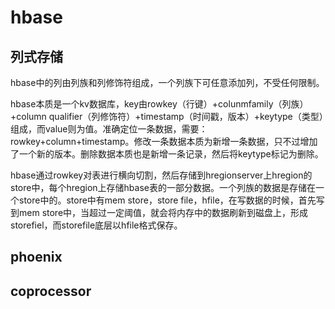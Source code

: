 # hbase

## 列式存储

hbase中的列由列族和列修饰符组成，一个列族下可任意添加列，不受任何限制。

hbase本质是一个kv数据库，key由rowkey（行键）+colunmfamily（列族）+column qualifier（列修饰符）+timestamp（时间戳，版本）+keytype（类型）组成，而value则为值。准确定位一条数据，需要：rowkey+column+timestamp。修改一条数据本质为新增一条数据，只不过增加了一个新的版本。删除数据本质也是新增一条记录，然后将keytype标记为删除。

hbase通过rowkey对表进行横向切割，然后存储到hregionserver上hregion的store中，每个hregion上存储hbase表的一部分数据。一个列族的数据是存储在一个store中的。store中有mem store，store file，hfile，在写数据的时候，首先写到mem store中，当超过一定阈值，就会将内存中的数据刷新到磁盘上，形成storefiel，而storefile底层以hfile格式保存。

## phoenix

## coprocessor
